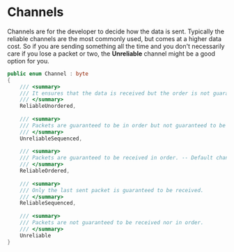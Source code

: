 # Channels

Channels are for the developer to decide how the data is sent. Typically the reliable channels are the most commonly used, but comes at a higher data cost. So if you are sending something all the time and you don't necessarily care if you lose a packet or two, the **Unreliable** channel might be a good option for you.

```csharp
public enum Channel : byte
{
    /// <summary>
    /// It ensures that the data is received but the order is not guaranteed.
    /// </summary>
    ReliableUnordered,
    
    /// <summary>
    /// Packets are guaranteed to be in order but not guaranteed to be received.
    /// </summary>
    UnreliableSequenced,
    
    /// <summary>
    /// Packets are guaranteed to be received in order. -- Default channel
    /// </summary>
    ReliableOrdered,
    
    /// <summary>
    /// Only the last sent packet is guaranteed to be received.
    /// </summary>
    ReliableSequenced,
    
    /// <summary>
    /// Packets are not guaranteed to be received nor in order.
    /// </summary>
    Unreliable
}
```
